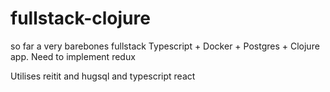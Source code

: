 # fullstack-clojure
so far a very barebones fullstack Typescript + Docker + Postgres + Clojure app. Need to implement redux

Utilises reitit and hugsql and typescript react
